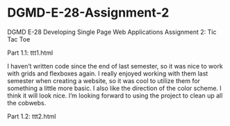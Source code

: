 # DGMD-E-28-Assignment-2
DGMD E-28 Developing Single Page Web Applications Assignment 2: Tic Tac Toe

Part 1.1: ttt1.html

I haven’t written code since the end of last semester, so it was nice to work with grids and flexboxes again. I really enjoyed working with them last semester when creating a website, so it was cool to utilize them for something a little more basic. I also like the direction of the color scheme. I think it will look nice. I’m looking forward to using the project to clean up all the cobwebs. 


Part 1.2: ttt2.html